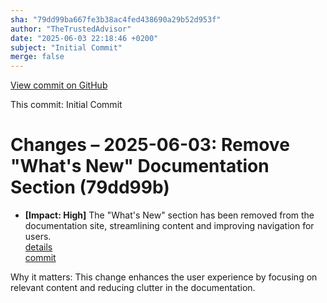 ```yaml
---
sha: "79dd99ba667fe3b38ac4fed438690a29b52d953f"
author: "TheTrustedAdvisor"
date: "2025-06-03 22:18:46 +0200"
subject: "Initial Commit"
merge: false
---
```


[View commit on GitHub](https://github.com/TheTrustedAdvisor/FabricAdoptionFramework/commit/79dd99ba667fe3b38ac4fed438690a29b52d953f)

This commit: Initial Commit

# Changes – 2025-06-03: Remove "What's New" Documentation Section (79dd99b)

- **[Impact: High]** The "What's New" section has been removed from the documentation site, streamlining content and improving navigation for users.  
   [details](/docs/about/changes/2025-06-03-5a7d4f72ccbbd73c700b77c1b485216d1e29c0ea.md)  
   [commit](https://github.com/TheTrustedAdvisor/FabricAdoptionFramework/commit/79dd99ba667fe3b38ac4fed438690a29b52d953f)  

Why it matters: This change enhances the user experience by focusing on relevant content and reducing clutter in the documentation.
